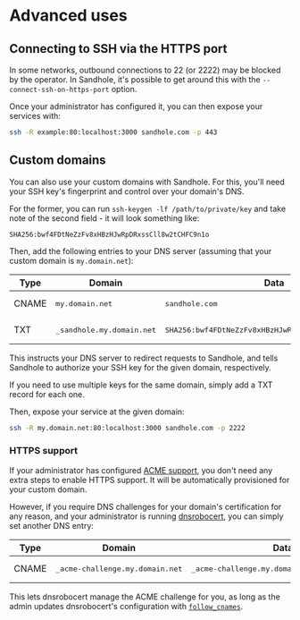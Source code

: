 # Advanced uses

## Connecting to SSH via the HTTPS port

In some networks, outbound connections to 22 (or 2222) may be blocked by the operator. In Sandhole, it's possible to get around this with the `--connect-ssh-on-https-port` option.

Once your administrator has configured it, you can then expose your services with:

```bash
ssh -R example:80:localhost:3000 sandhole.com -p 443
```

## Custom domains

You can also use your custom domains with Sandhole. For this, you'll need your SSH key's fingerprint and control over your domain's DNS.

For the former, you can run `ssh-keygen -lf /path/to/private/key` and take note of the second field - it will look something like:

```plaintext
SHA256:bwf4FDtNeZzFv8xHBzHJwRpDRxssCll8w2tCHFC9n1o
```

Then, add the following entries to your DNS server (assuming that your custom domain is `my.domain.net`):

| Type  | Domain                              | Data                                                          |
| ----- | ----------------------------------- | ------------------------------------------------------------- |
| CNAME | <pre>my.domain.net</pre>            | <pre>sandhole.com</pre>                                       |
| TXT   | <pre>\_sandhole.my.domain.net</pre> | <pre>SHA256:bwf4FDtNeZzFv8xHBzHJwRpDRxssCll8w2tCHFC9n1o</pre> |

This instructs your DNS server to redirect requests to Sandhole, and tells Sandhole to authorize your SSH key for the given domain, respectively.

If you need to use multiple keys for the same domain, simply add a TXT record for each one.

Then, expose your service at the given domain:

```bash
ssh -R my.domain.net:80:localhost:3000 sandhole.com -p 2222
```

### HTTPS support

If your administrator has configured [ACME support](./tls_support.md#acme-support), you don't need any extra steps to enable HTTPS support. It will be automatically provisioned for your custom domain.

However, if you require DNS challenges for your domain's certification for any reason, and your administrator is running [dnsrobocert](./tls_support.md), you can simply set another DNS entry:

| Type  | Domain                                    | Data                                                   |
| ----- | ----------------------------------------- | ------------------------------------------------------ |
| CNAME | <pre>\_acme-challenge.my.domain.net</pre> | <pre>\_acme-challenge.my.domain.net.sandhole.com</pre> |

This lets dnsrobocert manage the ACME challenge for you, as long as the admin updates dnsrobocert's configuration with [`follow_cnames`](https://adferrand.github.io/dnsrobocert/configuration_reference.html#follow-cnames).
